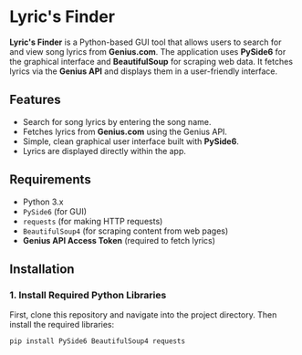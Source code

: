 # Lyric's Finder

**Lyric's Finder** is a Python-based GUI tool that allows users to search for and view song lyrics from **Genius.com**. The application uses **PySide6** for the graphical interface and **BeautifulSoup** for scraping web data. It fetches lyrics via the **Genius API** and displays them in a user-friendly interface.

## Features

- Search for song lyrics by entering the song name.
- Fetches lyrics from **Genius.com** using the Genius API.
- Simple, clean graphical user interface built with **PySide6**.
- Lyrics are displayed directly within the app.

## Requirements

- Python 3.x
- `PySide6` (for GUI)
- `requests` (for making HTTP requests)
- `BeautifulSoup4` (for scraping content from web pages)
- **Genius API Access Token** (required to fetch lyrics)

## Installation

### 1. Install Required Python Libraries

First, clone this repository and navigate into the project directory. Then install the required libraries:

```bash
pip install PySide6 BeautifulSoup4 requests

